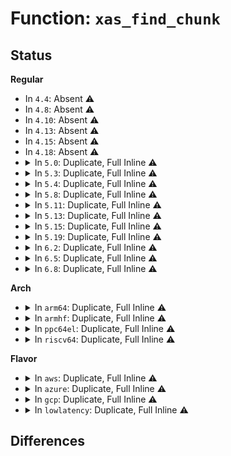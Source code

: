 # Function: <code>xas_find_chunk</code>

## Status
<b>Regular</b>
<ul>
<li>
In <code>4.4</code>: Absent ⚠️
</li>
<li>
In <code>4.8</code>: Absent ⚠️
</li>
<li>
In <code>4.10</code>: Absent ⚠️
</li>
<li>
In <code>4.13</code>: Absent ⚠️
</li>
<li>
In <code>4.15</code>: Absent ⚠️
</li>
<li>
In <code>4.18</code>: Absent ⚠️
</li>
<li>
<details>
<summary>In <code>5.0</code>: Duplicate, Full Inline ⚠️</summary>

**Collision:** Static Duplication

**Inline:** Full

**Transformation:** False

**Instances:**

```
In mm/filemap.c (ffffffff811fdf90)
Location: include/linux/xarray.h:1451
Inline: True
Inline callers:
  - mm/filemap.c:find_get_entries_tag
  - mm/filemap.c:find_get_pages_range_tag
```
```
In mm/page-writeback.c (ffffffff8120eb0f)
Location: include/linux/xarray.h:1451
Inline: True
Inline callers:
  - mm/page-writeback.c:tag_pages_for_writeback
```
```
In mm/memfd.c (ffffffff812a90a6)
Location: include/linux/xarray.h:1451
Inline: True
Inline callers:
  - mm/memfd.c:memfd_fcntl
```
```
In fs/fs-writeback.c (ffffffff812e1817)
Location: include/linux/xarray.h:1451
Inline: True
Inline callers:
  - fs/fs-writeback.c:inode_switch_wbs_work_fn
  - fs/fs-writeback.c:inode_switch_wbs_work_fn
```
```
In fs/dax.c (ffffffff8130ee2b)
Location: include/linux/xarray.h:1451
Inline: True
Inline callers:
  - fs/dax.c:dax_writeback_mapping_range
```
```
In lib/xarray.c (ffffffff81a17949)
Location: include/linux/xarray.h:1451
Inline: True
Inline callers:
  - lib/xarray.c:xa_extract
  - lib/xarray.c:xas_find_marked
```
</details>
</li>
<li>
<details>
<summary>In <code>5.3</code>: Duplicate, Full Inline ⚠️</summary>

**Collision:** Static Duplication

**Inline:** Full

**Transformation:** False

**Instances:**

```
In mm/filemap.c (ffffffff81215193)
Location: include/linux/xarray.h:1580
Inline: True
Inline callers:
  - mm/filemap.c:find_get_pages_range_tag
```
```
In mm/page-writeback.c (ffffffff8121e70f)
Location: include/linux/xarray.h:1580
Inline: True
Inline callers:
  - mm/page-writeback.c:tag_pages_for_writeback
```
```
In mm/memfd.c (ffffffff812c5564)
Location: include/linux/xarray.h:1580
Inline: True
Inline callers:
  - mm/memfd.c:memfd_wait_for_pins
```
```
In fs/fs-writeback.c (ffffffff812ffd88)
Location: include/linux/xarray.h:1580
Inline: True
Inline callers:
  - fs/fs-writeback.c:inode_switch_wbs_work_fn
  - fs/fs-writeback.c:inode_switch_wbs_work_fn
```
```
In fs/dax.c (ffffffff81334b16)
Location: include/linux/xarray.h:1580
Inline: True
Inline callers:
  - fs/dax.c:dax_writeback_mapping_range
```
```
In lib/xarray.c (ffffffff81a875ad)
Location: include/linux/xarray.h:1580
Inline: True
Inline callers:
  - lib/xarray.c:xa_extract
  - lib/xarray.c:xas_find_marked
```
</details>
</li>
<li>
<details>
<summary>In <code>5.4</code>: Duplicate, Full Inline ⚠️</summary>

**Collision:** Static Duplication

**Inline:** Full

**Transformation:** False

**Instances:**

```
In mm/filemap.c (ffffffff81223041)
Location: include/linux/xarray.h:1580
Inline: True
Inline callers:
  - mm/filemap.c:find_get_pages_range_tag
```
```
In mm/page-writeback.c (ffffffff8122c1af)
Location: include/linux/xarray.h:1580
Inline: True
Inline callers:
  - mm/page-writeback.c:tag_pages_for_writeback
```
```
In mm/memfd.c (ffffffff812d6f72)
Location: include/linux/xarray.h:1580
Inline: True
Inline callers:
  - mm/memfd.c:memfd_wait_for_pins
```
```
In fs/fs-writeback.c (ffffffff8131258e)
Location: include/linux/xarray.h:1580
Inline: True
Inline callers:
  - fs/fs-writeback.c:inode_switch_wbs_work_fn
  - fs/fs-writeback.c:inode_switch_wbs_work_fn
```
```
In fs/dax.c (ffffffff813486ee)
Location: include/linux/xarray.h:1580
Inline: True
Inline callers:
  - fs/dax.c:dax_writeback_mapping_range
```
```
In lib/xarray.c (ffffffff81abe84d)
Location: include/linux/xarray.h:1580
Inline: True
Inline callers:
  - lib/xarray.c:xa_extract
  - lib/xarray.c:xas_find_marked
```
</details>
</li>
<li>
<details>
<summary>In <code>5.8</code>: Duplicate, Full Inline ⚠️</summary>

**Collision:** Static Duplication

**Inline:** Full

**Transformation:** False

**Instances:**

```
In mm/filemap.c (ffffffff8125093c)
Location: include/linux/xarray.h:1615
Inline: True
Inline callers:
  - mm/filemap.c:find_get_pages_range_tag
```
```
In mm/page-writeback.c (ffffffff8125926f)
Location: include/linux/xarray.h:1615
Inline: True
Inline callers:
  - mm/page-writeback.c:tag_pages_for_writeback
```
```
In mm/memfd.c (ffffffff8130c0f9)
Location: include/linux/xarray.h:1615
Inline: True
Inline callers:
  - mm/memfd.c:memfd_wait_for_pins
```
```
In fs/fs-writeback.c (ffffffff8134bd74)
Location: include/linux/xarray.h:1615
Inline: True
Inline callers:
  - fs/fs-writeback.c:inode_switch_wbs_work_fn
  - fs/fs-writeback.c:inode_switch_wbs_work_fn
```
```
In fs/dax.c (ffffffff8138e103)
Location: include/linux/xarray.h:1615
Inline: True
Inline callers:
  - fs/dax.c:dax_writeback_mapping_range
```
```
In lib/xarray.c (ffffffff815fa2a7)
Location: include/linux/xarray.h:1615
Inline: True
Inline callers:
  - lib/xarray.c:xas_find_marked
```
</details>
</li>
<li>
<details>
<summary>In <code>5.11</code>: Duplicate, Full Inline ⚠️</summary>

**Collision:** Static Duplication

**Inline:** Full

**Transformation:** False

**Instances:**

```
In mm/filemap.c (ffffffff8125b3e9)
Location: include/linux/xarray.h:1650
Inline: True
Inline callers:
  - mm/filemap.c:find_get_pages_range_tag
```
```
In mm/page-writeback.c (ffffffff8126385f)
Location: include/linux/xarray.h:1650
Inline: True
Inline callers:
  - mm/page-writeback.c:tag_pages_for_writeback
```
```
In mm/memfd.c (ffffffff81317fb9)
Location: include/linux/xarray.h:1650
Inline: True
Inline callers:
  - mm/memfd.c:memfd_wait_for_pins
```
```
In fs/fs-writeback.c (ffffffff81358fa6)
Location: include/linux/xarray.h:1650
Inline: True
Inline callers:
  - fs/fs-writeback.c:inode_switch_wbs_work_fn
  - fs/fs-writeback.c:inode_switch_wbs_work_fn
```
```
In fs/dax.c (ffffffff8139f870)
Location: include/linux/xarray.h:1650
Inline: True
Inline callers:
  - fs/dax.c:dax_writeback_mapping_range
```
```
In lib/xarray.c (ffffffff8161e8c4)
Location: include/linux/xarray.h:1650
Inline: True
Inline callers:
  - lib/xarray.c:xas_find_marked
```
</details>
</li>
<li>
<details>
<summary>In <code>5.13</code>: Duplicate, Full Inline ⚠️</summary>

**Collision:** Static Duplication

**Inline:** Full

**Transformation:** False

**Instances:**

```
In mm/page-writeback.c (ffffffff812684df)
Location: include/linux/xarray.h:1652
Inline: True
Inline callers:
  - mm/page-writeback.c:tag_pages_for_writeback
```
```
In mm/memfd.c (ffffffff8131e1a9)
Location: include/linux/xarray.h:1652
Inline: True
Inline callers:
  - mm/memfd.c:memfd_wait_for_pins
```
```
In fs/fs-writeback.c (ffffffff8135fb06)
Location: include/linux/xarray.h:1652
Inline: True
Inline callers:
  - fs/fs-writeback.c:inode_switch_wbs_work_fn
  - fs/fs-writeback.c:inode_switch_wbs_work_fn
```
```
In fs/dax.c (ffffffff813a661b)
Location: include/linux/xarray.h:1652
Inline: True
Inline callers:
  - fs/dax.c:dax_writeback_mapping_range
```
```
In lib/xarray.c (ffffffff81602f0e)
Location: include/linux/xarray.h:1652
Inline: True
Inline callers:
  - lib/xarray.c:xa_extract
  - lib/xarray.c:xas_find_marked
```
</details>
</li>
<li>
<details>
<summary>In <code>5.15</code>: Duplicate, Full Inline ⚠️</summary>

**Collision:** Static Duplication

**Inline:** Full

**Transformation:** False

**Instances:**

```
In mm/page-writeback.c (ffffffff812a6316)
Location: include/linux/xarray.h:1652
Inline: True
Inline callers:
  - mm/page-writeback.c:tag_pages_for_writeback
```
```
In mm/memfd.c (ffffffff8136b55c)
Location: include/linux/xarray.h:1652
Inline: True
Inline callers:
  - mm/memfd.c:memfd_wait_for_pins
```
```
In fs/fs-writeback.c (ffffffff813ae396)
Location: include/linux/xarray.h:1652
Inline: True
Inline callers:
  - fs/fs-writeback.c:inode_do_switch_wbs
  - fs/fs-writeback.c:inode_do_switch_wbs
```
```
In fs/dax.c (ffffffff813f608b)
Location: include/linux/xarray.h:1652
Inline: True
Inline callers:
  - fs/dax.c:dax_writeback_mapping_range
```
```
In lib/xarray.c (ffffffff816713cc)
Location: include/linux/xarray.h:1652
Inline: True
Inline callers:
  - lib/xarray.c:xa_extract
  - lib/xarray.c:xas_find_marked
```
</details>
</li>
<li>
<details>
<summary>In <code>5.19</code>: Duplicate, Full Inline ⚠️</summary>

**Collision:** Static Duplication

**Inline:** Full

**Transformation:** False

**Instances:**

```
In mm/page-writeback.c (ffffffff812fc79f)
Location: include/linux/xarray.h:1679
Inline: True
Inline callers:
  - mm/page-writeback.c:tag_pages_for_writeback
```
```
In mm/memfd.c (ffffffff813e95cf)
Location: include/linux/xarray.h:1679
Inline: True
Inline callers:
  - mm/memfd.c:memfd_wait_for_pins
```
```
In fs/fs-writeback.c (ffffffff814326b7)
Location: include/linux/xarray.h:1679
Inline: True
Inline callers:
  - fs/fs-writeback.c:inode_do_switch_wbs
  - fs/fs-writeback.c:inode_do_switch_wbs
```
```
In fs/dax.c (ffffffff81469c62)
Location: include/linux/xarray.h:1679
Inline: True
Inline callers:
  - fs/dax.c:dax_writeback_mapping_range
```
```
In lib/xarray.c (ffffffff8178ae54)
Location: include/linux/xarray.h:1679
Inline: True
Inline callers:
  - lib/xarray.c:xa_extract
  - lib/xarray.c:xas_find_marked
```
</details>
</li>
<li>
<details>
<summary>In <code>6.2</code>: Duplicate, Full Inline ⚠️</summary>

**Collision:** Static Duplication

**Inline:** Full

**Transformation:** False

**Instances:**

```
In mm/page-writeback.c (ffffffff81366ad0)
Location: include/linux/xarray.h:1694
Inline: True
Inline callers:
  - mm/page-writeback.c:tag_pages_for_writeback
```
```
In mm/memfd.c (ffffffff814715ae)
Location: include/linux/xarray.h:1694
Inline: True
Inline callers:
  - mm/memfd.c:memfd_wait_for_pins
```
```
In fs/fs-writeback.c (ffffffff814c07ae)
Location: include/linux/xarray.h:1694
Inline: True
Inline callers:
  - fs/fs-writeback.c:inode_do_switch_wbs
  - fs/fs-writeback.c:inode_do_switch_wbs
```
```
In fs/dax.c (ffffffff814fa362)
Location: include/linux/xarray.h:1694
Inline: True
Inline callers:
  - fs/dax.c:dax_writeback_mapping_range
```
```
In lib/xarray.c (ffffffff820483c4)
Location: include/linux/xarray.h:1694
Inline: True
Inline callers:
  - lib/xarray.c:xa_extract
  - lib/xarray.c:xas_find_marked
```
</details>
</li>
<li>
<details>
<summary>In <code>6.5</code>: Duplicate, Full Inline ⚠️</summary>

**Collision:** Static Duplication

**Inline:** Full

**Transformation:** False

**Instances:**

```
In mm/page-writeback.c (ffffffff81399120)
Location: include/linux/xarray.h:1695
Inline: True
Inline callers:
  - mm/page-writeback.c:tag_pages_for_writeback
```
```
In mm/memfd.c (ffffffff814a5a97)
Location: include/linux/xarray.h:1695
Inline: True
Inline callers:
  - mm/memfd.c:memfd_wait_for_pins
```
```
In fs/fs-writeback.c (ffffffff814f58e2)
Location: include/linux/xarray.h:1695
Inline: True
Inline callers:
  - fs/fs-writeback.c:inode_do_switch_wbs
  - fs/fs-writeback.c:inode_do_switch_wbs
```
```
In fs/dax.c (ffffffff815317b3)
Location: include/linux/xarray.h:1695
Inline: True
Inline callers:
  - fs/dax.c:dax_writeback_mapping_range
```
```
In lib/xarray.c (ffffffff820c6b88)
Location: include/linux/xarray.h:1695
Inline: True
Inline callers:
  - lib/xarray.c:xa_extract
  - lib/xarray.c:xas_find_marked
```
</details>
</li>
<li>
<details>
<summary>In <code>6.8</code>: Duplicate, Full Inline ⚠️</summary>

**Collision:** Static Duplication

**Inline:** Full

**Transformation:** False

**Instances:**

```
In mm/page-writeback.c (ffffffff813c2f20)
Location: include/linux/xarray.h:1713
Inline: True
Inline callers:
  - mm/page-writeback.c:tag_pages_for_writeback
```
```
In mm/memfd.c (ffffffff814d6a47)
Location: include/linux/xarray.h:1713
Inline: True
Inline callers:
  - mm/memfd.c:memfd_wait_for_pins
```
```
In fs/fs-writeback.c (ffffffff81529fef)
Location: include/linux/xarray.h:1713
Inline: True
Inline callers:
  - fs/fs-writeback.c:inode_do_switch_wbs
  - fs/fs-writeback.c:inode_do_switch_wbs
```
```
In fs/dax.c (ffffffff81566693)
Location: include/linux/xarray.h:1713
Inline: True
Inline callers:
  - fs/dax.c:dax_writeback_mapping_range
```
```
In lib/xarray.c (ffffffff821a1508)
Location: include/linux/xarray.h:1713
Inline: True
Inline callers:
  - lib/xarray.c:xa_extract
  - lib/xarray.c:xas_find_marked
```
</details>
</li>
</ul>
<b>Arch</b>
<ul>
<li>
<details>
<summary>In <code>arm64</code>: Duplicate, Full Inline ⚠️</summary>

**Collision:** Static Duplication

**Inline:** Full

**Transformation:** False

**Instances:**

```
In mm/filemap.c (ffff8000102b0508)
Location: include/linux/xarray.h:1580
Inline: True
Inline callers:
  - mm/filemap.c:find_get_pages_range_tag
```
```
In mm/page-writeback.c (ffff8000102ba938)
Location: include/linux/xarray.h:1580
Inline: True
Inline callers:
  - mm/page-writeback.c:tag_pages_for_writeback
```
```
In mm/memfd.c (ffff80001037bf90)
Location: include/linux/xarray.h:1580
Inline: True
Inline callers:
  - mm/memfd.c:memfd_wait_for_pins
```
```
In fs/fs-writeback.c (ffff8000103c78e0)
Location: include/linux/xarray.h:1580
Inline: True
Inline callers:
  - fs/fs-writeback.c:inode_switch_wbs_work_fn
  - fs/fs-writeback.c:inode_switch_wbs_work_fn
```
```
In fs/dax.c (ffff800010409700)
Location: include/linux/xarray.h:1580
Inline: True
Inline callers:
  - fs/dax.c:dax_writeback_mapping_range
```
```
In lib/xarray.c (ffff800010d99b60)
Location: include/linux/xarray.h:1580
Inline: True
Inline callers:
  - lib/xarray.c:xa_extract
  - lib/xarray.c:xas_find_marked
```
</details>
</li>
<li>
<details>
<summary>In <code>armhf</code>: Duplicate, Full Inline ⚠️</summary>

**Collision:** Static Duplication

**Inline:** Full

**Transformation:** False

**Instances:**

```
In mm/filemap.c (c04dd110)
Location: include/linux/xarray.h:1580
Inline: True
Inline callers:
  - mm/filemap.c:find_get_pages_range_tag
```
```
In mm/page-writeback.c (c04e6c4c)
Location: include/linux/xarray.h:1580
Inline: True
Inline callers:
  - mm/page-writeback.c:tag_pages_for_writeback
```
```
In mm/memfd.c (c0566cb4)
Location: include/linux/xarray.h:1580
Inline: True
Inline callers:
  - mm/memfd.c:memfd_wait_for_pins
```
```
In fs/fs-writeback.c (c05a4510)
Location: include/linux/xarray.h:1580
Inline: True
Inline callers:
  - fs/fs-writeback.c:inode_switch_wbs_work_fn
  - fs/fs-writeback.c:inode_switch_wbs_work_fn
```
```
In lib/xarray.c (c0e964bc)
Location: include/linux/xarray.h:1580
Inline: True
Inline callers:
  - lib/xarray.c:xa_extract
  - lib/xarray.c:xas_find_marked
```
</details>
</li>
<li>
<details>
<summary>In <code>ppc64el</code>: Duplicate, Full Inline ⚠️</summary>

**Collision:** Static Duplication

**Inline:** Full

**Transformation:** False

**Instances:**

```
In mm/filemap.c (c0000000003658a8)
Location: include/linux/xarray.h:1580
Inline: True
Inline callers:
  - mm/filemap.c:find_get_pages_range_tag
```
```
In mm/page-writeback.c (c000000000373460)
Location: include/linux/xarray.h:1580
Inline: True
Inline callers:
  - mm/page-writeback.c:tag_pages_for_writeback
```
```
In mm/memfd.c (c000000000471428)
Location: include/linux/xarray.h:1580
Inline: True
Inline callers:
  - mm/memfd.c:memfd_wait_for_pins
```
```
In fs/fs-writeback.c (c0000000004c90b4)
Location: include/linux/xarray.h:1580
Inline: True
Inline callers:
  - fs/fs-writeback.c:inode_switch_wbs_work_fn
  - fs/fs-writeback.c:inode_switch_wbs_work_fn
```
```
In fs/dax.c (c000000000514af4)
Location: include/linux/xarray.h:1580
Inline: True
Inline callers:
  - fs/dax.c:dax_writeback_mapping_range
```
```
In lib/xarray.c (c000000000edfa74)
Location: include/linux/xarray.h:1580
Inline: True
Inline callers:
  - lib/xarray.c:xa_extract
  - lib/xarray.c:xas_find_marked
```
</details>
</li>
<li>
<details>
<summary>In <code>riscv64</code>: Duplicate, Full Inline ⚠️</summary>

**Collision:** Static Duplication

**Inline:** Full

**Transformation:** False

**Instances:**

```
In mm/filemap.c (ffffffe0001d60ac)
Location: include/linux/xarray.h:1580
Inline: True
Inline callers:
  - mm/filemap.c:find_get_pages_range_tag
```
```
In mm/page-writeback.c (ffffffe0001ddc88)
Location: include/linux/xarray.h:1580
Inline: True
Inline callers:
  - mm/page-writeback.c:tag_pages_for_writeback
```
```
In mm/memfd.c (ffffffe00025257c)
Location: include/linux/xarray.h:1580
Inline: True
Inline callers:
  - mm/memfd.c:memfd_wait_for_pins
```
```
In fs/fs-writeback.c (ffffffe00028626c)
Location: include/linux/xarray.h:1580
Inline: True
Inline callers:
  - fs/fs-writeback.c:inode_switch_wbs_work_fn
  - fs/fs-writeback.c:inode_switch_wbs_work_fn
```
```
In fs/dax.c (ffffffe0002b41a0)
Location: include/linux/xarray.h:1580
Inline: True
Inline callers:
  - fs/dax.c:dax_writeback_mapping_range
```
```
In lib/xarray.c (ffffffe0008c32d4)
Location: include/linux/xarray.h:1580
Inline: True
Inline callers:
  - lib/xarray.c:xa_extract
  - lib/xarray.c:xas_find_marked
```
</details>
</li>
</ul>
<b>Flavor</b>
<ul>
<li>
<details>
<summary>In <code>aws</code>: Duplicate, Full Inline ⚠️</summary>

**Collision:** Static Duplication

**Inline:** Full

**Transformation:** False

**Instances:**

```
In mm/filemap.c (ffffffff8121b691)
Location: include/linux/xarray.h:1580
Inline: True
Inline callers:
  - mm/filemap.c:find_get_pages_range_tag
```
```
In mm/page-writeback.c (ffffffff812247ff)
Location: include/linux/xarray.h:1580
Inline: True
Inline callers:
  - mm/page-writeback.c:tag_pages_for_writeback
```
```
In mm/memfd.c (ffffffff812cf552)
Location: include/linux/xarray.h:1580
Inline: True
Inline callers:
  - mm/memfd.c:memfd_wait_for_pins
```
```
In fs/fs-writeback.c (ffffffff8130ab6e)
Location: include/linux/xarray.h:1580
Inline: True
Inline callers:
  - fs/fs-writeback.c:inode_switch_wbs_work_fn
  - fs/fs-writeback.c:inode_switch_wbs_work_fn
```
```
In fs/dax.c (ffffffff81340cce)
Location: include/linux/xarray.h:1580
Inline: True
Inline callers:
  - fs/dax.c:dax_writeback_mapping_range
```
```
In lib/xarray.c (ffffffff81a5d69d)
Location: include/linux/xarray.h:1580
Inline: True
Inline callers:
  - lib/xarray.c:xa_extract
  - lib/xarray.c:xas_find_marked
```
</details>
</li>
<li>
<details>
<summary>In <code>azure</code>: Duplicate, Full Inline ⚠️</summary>

**Collision:** Static Duplication

**Inline:** Full

**Transformation:** False

**Instances:**

```
In mm/filemap.c (ffffffff8120e881)
Location: include/linux/xarray.h:1580
Inline: True
Inline callers:
  - mm/filemap.c:find_get_pages_range_tag
```
```
In mm/page-writeback.c (ffffffff812179a9)
Location: include/linux/xarray.h:1580
Inline: True
Inline callers:
  - mm/page-writeback.c:tag_pages_for_writeback
```
```
In mm/memfd.c (ffffffff812c01d0)
Location: include/linux/xarray.h:1580
Inline: True
Inline callers:
  - mm/memfd.c:memfd_wait_for_pins
```
```
In fs/fs-writeback.c (ffffffff812fb78e)
Location: include/linux/xarray.h:1580
Inline: True
Inline callers:
  - fs/fs-writeback.c:inode_switch_wbs_work_fn
  - fs/fs-writeback.c:inode_switch_wbs_work_fn
```
```
In fs/dax.c (ffffffff813316b2)
Location: include/linux/xarray.h:1580
Inline: True
Inline callers:
  - fs/dax.c:dax_writeback_mapping_range
```
```
In lib/xarray.c (ffffffff81a1a76d)
Location: include/linux/xarray.h:1580
Inline: True
Inline callers:
  - lib/xarray.c:xa_extract
  - lib/xarray.c:xas_find_marked
```
</details>
</li>
<li>
<details>
<summary>In <code>gcp</code>: Duplicate, Full Inline ⚠️</summary>

**Collision:** Static Duplication

**Inline:** Full

**Transformation:** False

**Instances:**

```
In mm/filemap.c (ffffffff81219431)
Location: include/linux/xarray.h:1580
Inline: True
Inline callers:
  - mm/filemap.c:find_get_pages_range_tag
```
```
In mm/page-writeback.c (ffffffff8122259f)
Location: include/linux/xarray.h:1580
Inline: True
Inline callers:
  - mm/page-writeback.c:tag_pages_for_writeback
```
```
In mm/memfd.c (ffffffff812cd362)
Location: include/linux/xarray.h:1580
Inline: True
Inline callers:
  - mm/memfd.c:memfd_wait_for_pins
```
```
In fs/fs-writeback.c (ffffffff8130895e)
Location: include/linux/xarray.h:1580
Inline: True
Inline callers:
  - fs/fs-writeback.c:inode_switch_wbs_work_fn
  - fs/fs-writeback.c:inode_switch_wbs_work_fn
```
```
In fs/dax.c (ffffffff8133e79e)
Location: include/linux/xarray.h:1580
Inline: True
Inline callers:
  - fs/dax.c:dax_writeback_mapping_range
```
```
In lib/xarray.c (ffffffff81ac9a8d)
Location: include/linux/xarray.h:1580
Inline: True
Inline callers:
  - lib/xarray.c:xa_extract
  - lib/xarray.c:xas_find_marked
```
</details>
</li>
<li>
<details>
<summary>In <code>lowlatency</code>: Duplicate, Full Inline ⚠️</summary>

**Collision:** Static Duplication

**Inline:** Full

**Transformation:** False

**Instances:**

```
In mm/filemap.c (ffffffff81228539)
Location: include/linux/xarray.h:1580
Inline: True
Inline callers:
  - mm/filemap.c:find_get_pages_range_tag
```
```
In mm/page-writeback.c (ffffffff81231981)
Location: include/linux/xarray.h:1580
Inline: True
Inline callers:
  - mm/page-writeback.c:tag_pages_for_writeback
```
```
In mm/memfd.c (ffffffff812de0da)
Location: include/linux/xarray.h:1580
Inline: True
Inline callers:
  - mm/memfd.c:memfd_wait_for_pins
```
```
In fs/fs-writeback.c (ffffffff8131a5de)
Location: include/linux/xarray.h:1580
Inline: True
Inline callers:
  - fs/fs-writeback.c:inode_switch_wbs_work_fn
  - fs/fs-writeback.c:inode_switch_wbs_work_fn
```
```
In fs/dax.c (ffffffff81351627)
Location: include/linux/xarray.h:1580
Inline: True
Inline callers:
  - fs/dax.c:dax_writeback_mapping_range
```
```
In lib/xarray.c (ffffffff81ad5fe0)
Location: include/linux/xarray.h:1580
Inline: True
Inline callers:
  - lib/xarray.c:xa_extract
  - lib/xarray.c:xas_find_marked
```
</details>
</li>
</ul>

## Differences

